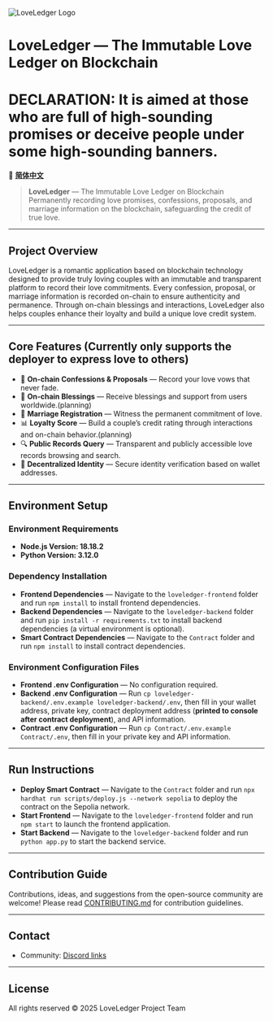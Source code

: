 ![LoveLedger Logo](https://loveledger.tech/static/media/logo.87f3ae55211ae7314171.gif)

# LoveLedger — The Immutable Love Ledger on Blockchain
# DECLARATION:  **It is aimed at those who are full of high-sounding promises or deceive people under some high-sounding banners.**
🔁 **[简体中文](README_CN.md)**

> **LoveLedger** — The Immutable Love Ledger on Blockchain
> Permanently recording love promises, confessions, proposals, and marriage information on the blockchain, safeguarding the credit of true love.

---

## Project Overview

LoveLedger is a romantic application based on blockchain technology designed to provide truly loving couples with an immutable and transparent platform to record their love commitments.
Every confession, proposal, or marriage information is recorded on-chain to ensure authenticity and permanence. Through on-chain blessings and interactions, LoveLedger also helps couples enhance their loyalty and build a unique love credit system.

---

## Core Features (Currently only supports the deployer to express love to others)

* 💌 **On-chain Confessions & Proposals** — Record your love vows that never fade.
* 🎉 **On-chain Blessings** — Receive blessings and support from users worldwide.(planning)
* 💍 **Marriage Registration** — Witness the permanent commitment of love.
* 📊 **Loyalty Score** — Build a couple’s credit rating through interactions and on-chain behavior.(planning)
* 🔍 **Public Records Query** — Transparent and publicly accessible love records browsing and search.
* 🔐 **Decentralized Identity** — Secure identity verification based on wallet addresses.

---

## Environment Setup

### Environment Requirements

* **Node.js Version: 18.18.2**
* **Python Version: 3.12.0**

### Dependency Installation

* **Frontend Dependencies** — Navigate to the `loveledger-frontend` folder and run `npm install` to install frontend dependencies.
* **Backend Dependencies** — Navigate to the `loveledger-backend` folder and run `pip install -r requirements.txt` to install backend dependencies (a virtual environment is optional).
* **Smart Contract Dependencies** — Navigate to the `Contract` folder and run `npm install` to install contract dependencies.

### Environment Configuration Files

* **Frontend .env Configuration** — No configuration required.
* **Backend .env Configuration** — Run `cp loveledger-backend/.env.example loveledger-backend/.env`, then fill in your wallet address, private key, contract deployment address (**printed to console after contract deployment**), and API information.
* **Contract .env Configuration** — Run `cp Contract/.env.example Contract/.env`, then fill in your private key and API information.

---

## Run Instructions

* **Deploy Smart Contract** — Navigate to the `Contract` folder and run `npx hardhat run scripts/deploy.js --network sepolia` to deploy the contract on the Sepolia network.
* **Start Frontend** — Navigate to the `loveledger-frontend` folder and run `npm start` to launch the frontend application.
* **Start Backend** — Navigate to the `loveledger-backend` folder and run `python app.py` to start the backend service.

---

## Contribution Guide

Contributions, ideas, and suggestions from the open-source community are welcome!
Please read [CONTRIBUTING.md](doc/CONTRIBUTING.md) for contribution guidelines.

---

## Contact
* Community: [Discord links](https://discord.gg/wnxj7Nea)

---

## License

All rights reserved © 2025 LoveLedger Project Team
